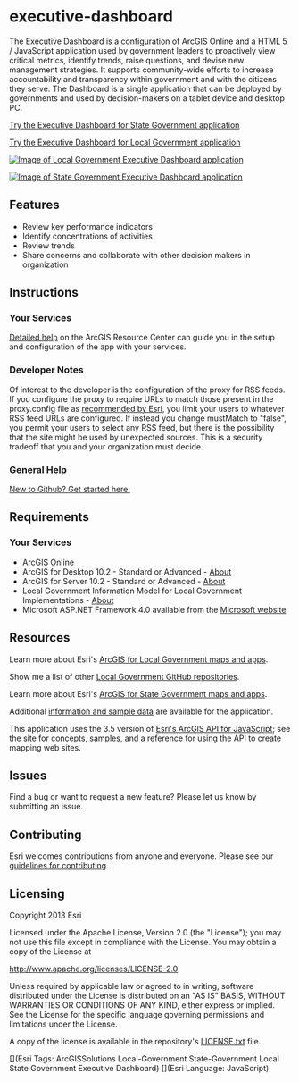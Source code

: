 # executive-dashboard

The Executive Dashboard is a configuration of ArcGIS Online and a HTML 5 / JavaScript application used by government leaders to proactively view critical metrics, identify trends, raise questions, and devise new management strategies.  It supports community-wide efforts to increase accountability and transparency within government and with the citizens they serve.   The Dashboard is a single application that can be deployed by  governments and used by decision-makers on a tablet device and desktop PC.

[Try the Executive Dashboard for State Government application](http://tryitlive.arcgis.com/StateDashboard/)

[Try the Executive Dashboard for Local Government application](http://tryitlive.arcgis.com/ExecutiveDashboardTryItLive/)

[![Image of Local Government Executive Dashboard application](executive-dashboard.png "Executive Dashboard application")](http://localgovtemplates2.esri.com/ExecutiveDashboardTryItLive/)

[![Image of State Government Executive Dashboard application](stategovernment-execdashboard.png "Executive Dashboard application")](http://localgovtemplates2.esri.com/ExecutiveDashboardTryItLive/)

## Features

* Review key performance indicators
* Identify concentrations of activities
* Review trends
* Share concerns and collaborate with other decision makers in organization

## Instructions

### Your Services

[Detailed help](http://resources.arcgis.com/en/help/localgovernment/10.1/index.html#/What_is_Executive_Dashboard/028s0000011n000000/)
on the ArcGIS Resource Center can guide you in the setup and configuration of the app with your services.

### Developer Notes

Of interest to the developer is the configuration of the proxy for RSS
feeds. If you configure the proxy to require URLs to match those present in the proxy.config file
as [recommended by Esri](http://help.arcgis.com/en/webapi/javascript/arcgis/help/jshelp_start.htm#jshelp/ags_proxy.htm),
you limit your users to whatever RSS feed URLs are configured. If instead you change mustMatch to
"false", you permit your users to select any RSS feed, but there is the possibility that the site
might be used by unexpected sources. This is a security tradeoff that you and your organization must
decide.

### General Help
[New to Github? Get started here.](http://htmlpreview.github.com/?https://github.com/Esri/esri.github.com/blob/master/help/esri-getting-to-know-github.html)

## Requirements

### Your Services

* ArcGIS Online
* ArcGIS for Desktop 10.2 - Standard or Advanced - [About](http://www.esri.com/software/arcgis/arcgis-for-desktop)
* ArcGIS for Server 10.2 - Standard or Advanced - [About](http://www.esri.com/software/arcgis/arcgisserver)
* Local Government Information Model for Local Government Implementations - [About](http://www.arcgis.com/home/item.html?id=ae175b36c4154dda987127dff879350d)
* Microsoft ASP.NET Framework 4.0 available from the [Microsoft website](http://www.microsoft.com/en-us/download/details.aspx?id=17851)

## Resources

Learn more about Esri's [ArcGIS for Local Government maps and apps](http://solutions.arcgis.com/local-government/).

Show me a list of other [Local Government GitHub repositories](http://esri.github.io/#Local-Government).

Learn more about Esri's [ArcGIS for State Government maps and apps](http://solutions.arcgis.com/state-government/).

Additional [information and sample data](http://www.arcgis.com/home/item.html?id=9c31136ff6f54dfb90edbc74f08573ed)
are available for the application.

This application uses the 3.5 version of
[Esri's ArcGIS API for JavaScript](http://help.arcgis.com/en/webapi/javascript/arcgis/);
see the site for concepts, samples, and a reference for using the API to create mapping web sites.

## Issues

Find a bug or want to request a new feature?  Please let us know by submitting an issue.

## Contributing

Esri welcomes contributions from anyone and everyone.
Please see our [guidelines for contributing](https://github.com/esri/contributing).

## Licensing

Copyright 2013 Esri

Licensed under the Apache License, Version 2.0 (the "License");
you may not use this file except in compliance with the License.
You may obtain a copy of the License at

   http://www.apache.org/licenses/LICENSE-2.0

Unless required by applicable law or agreed to in writing, software
distributed under the License is distributed on an "AS IS" BASIS,
WITHOUT WARRANTIES OR CONDITIONS OF ANY KIND, either express or implied.
See the License for the specific language governing permissions and
limitations under the License.

A copy of the license is available in the repository's
[LICENSE.txt](LICENSE.txt) file.

[](Esri Tags: ArcGISSolutions Local-Government State-Government Local State Government Executive Dashboard)
[](Esri Language: JavaScript)

